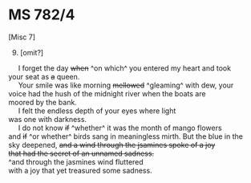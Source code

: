 # MS 782/4

[Misc 7]

9. [omit?]

&nbsp;&nbsp;&nbsp;&nbsp;&nbsp;I forget the day ~~when~~ ^on which^ you entered my heart and took \
your seat as ~~a~~ queen. \
&nbsp;&nbsp;&nbsp;&nbsp;&nbsp;Your smile was like morning ~~mellowed~~ ^gleaming^ with dew, your \
voice had the hush of the midnight river when the boats are \
moored by the bank. \
&nbsp;&nbsp;&nbsp;&nbsp;&nbsp;I felt the endless depth of your eyes where light \
was one with darkness. \
&nbsp;&nbsp;&nbsp;&nbsp;&nbsp;I do not know ~~if~~ ^whether^ it was the month of mango flowers \
and ~~if~~ ^or whether^ birds sang in meaningless mirth. But the blue in the \
sky deepened, ~~and a wind through the jsamines spoke of a joy \
that had the secret of an unnamed sadness.~~ \
^and through the jasmines wind fluttered \
with a joy that yet treasured some sadness. 
